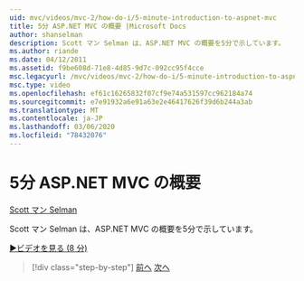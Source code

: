 ```yaml
---
uid: mvc/videos/mvc-2/how-do-i/5-minute-introduction-to-aspnet-mvc
title: 5分 ASP.NET MVC の概要 |Microsoft Docs
author: shanselman
description: Scott マン Selman は、ASP.NET MVC の概要を5分で示しています。
ms.author: riande
ms.date: 04/12/2011
ms.assetid: f9be608d-71e8-4d85-9d7c-092cc95f4cce
msc.legacyurl: /mvc/videos/mvc-2/how-do-i/5-minute-introduction-to-aspnet-mvc
msc.type: video
ms.openlocfilehash: ef61c16265832f07cf9e74a531597cc962184a74
ms.sourcegitcommit: e7e91932a6e91a63e2e46417626f39d6b244a3ab
ms.translationtype: MT
ms.contentlocale: ja-JP
ms.lasthandoff: 03/06/2020
ms.locfileid: "78432076"
---
```

# <a name="5-minute-introduction-to-aspnet-mvc"></a>5分 ASP.NET MVC の概要

[Scott マン Selman](https://github.com/shanselman)

Scott マン Selman は、ASP.NET MVC の概要を5分で示しています。

[&#9654;ビデオを見る (8 分)](https://channel9.msdn.com/Blogs/ASP-NET-Site-Videos/5-minute-introduction-to-aspnet-mvc)

> [!div class="step-by-step"]
> [前へ](aspnet-mvc-2-render-action.md)
> [次へ](how-to-best-learn-asp-net-mvc.md)
